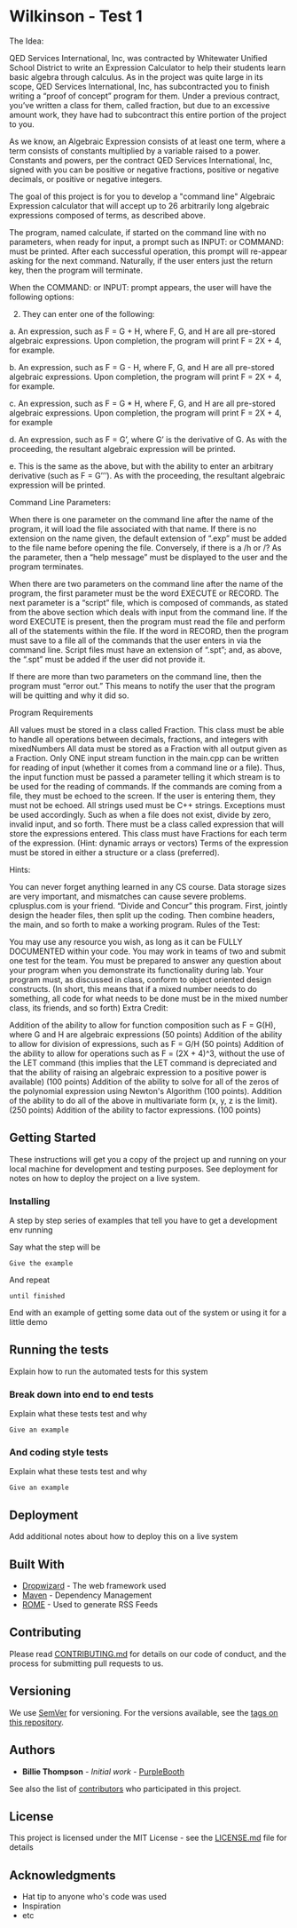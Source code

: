 # Wilkinson - Test 1
The Idea:

QED Services International, Inc, was contracted by Whitewater Unified School District to write an Expression Calculator to help their students learn basic algebra through calculus. As in the project was quite large in its scope, QED Services International, Inc, has subcontracted you to finish writing a “proof of concept” program for them. Under a previous contract, you’ve written a class for them, called fraction, but due to an excessive amount work, they have had to subcontract this entire portion of the project to you.

As we know, an Algebraic Expression consists of at least one term, where a term consists of constants multiplied by a variable raised to a power. Constants and powers, per the contract QED Services International, Inc, signed with you can be  positive or negative fractions, positive or negative decimals, or positive or negative integers.

The goal of this project is for you to develop a "command line" Algebraic Expression calculator that will accept up to 26 arbitrarily long algebraic expressions composed of terms, as described above.

The program, named calculate, if started on the command line with no parameters, when ready for input, a prompt such as INPUT: or COMMAND: must be printed. After each successful operation, this prompt will re-appear asking for the next command. Naturally, if the user enters just the return key, then the program will terminate.

When the COMMAND: or INPUT: prompt appears, the user will have the following options:

2. They can enter one of the following:

a. An expression, such as F = G + H, where F, G, and H are all pre-stored algebraic expressions. Upon completion, the program will print F = 2X + 4, for example.

b. An expression, such as F = G - H, where F, G, and H are all pre-stored algebraic expressions. Upon completion, the program will print F = 2X + 4, for example.

c. An expression, such as F = G * H, where F, G, and H are all pre-stored algebraic expressions. Upon completion, the program will print F = 2X + 4, for example

d. An expression, such as F = G’, where G’ is the derivative of G. As with the proceeding, the resultant algebraic expression will be printed.

e. This is the same as the above, but with the ability to enter an arbitrary derivative (such as F = G’’’). As with the proceeding, the resultant algebraic expression will be printed.

Command Line Parameters:

When there is one parameter on the command line after the name of the program, it will load the file associated with that name. If there is no extension on the name given, the default extension of “.exp” must be added to the file name before opening the file. Conversely, if there is a /h or /? As the parameter, then a “help message” must be displayed to the user and the program terminates.


When there are two parameters on the command line after the name of the program, the first parameter must be the word EXECUTE or RECORD. The next parameter is a “script” file, which is composed of commands, as stated from the above section which deals with input from the command line. If the word EXECUTE is present, then the program must read the file and perform all of the statements within the file. If the word in RECORD, then the program must save to a file all of the commands that the user enters in via the command line. Script files must have an extension of “.spt”; and, as above, the “.spt” must be added if the user did not provide it.


If there are more than two parameters on the command line, then the program must “error out.” This means to notify the user that the program will be quitting and why it did so.


Program Requirements

All values must be stored in a class called Fraction. This class must be able to handle all operations between decimals, fractions, and integers with mixedNumbers
All data must be stored as a Fraction with all output given as a Fraction.
Only ONE input stream function in the main.cpp can be written for reading of input (whether it comes from a command line or a file). Thus, the input function must be passed a parameter telling it which stream is to be used for the reading of commands. 
If the commands are coming from a file, they must be echoed to the screen. If the user is entering them, they must not be echoed.
All strings used must be C++ strings.
Exceptions must be used accordingly. Such as when a file does not exist, divide by zero, invalid input, and so forth.
There must be a class called expression that will store the expressions entered. This class must have Fractions for each term of the expression. (Hint: dynamic arrays or vectors)
Terms of the expression must be stored in either a structure or a class (preferred).
 

Hints:

You can never forget anything learned in any CS course. Data storage sizes are very important, and mismatches can cause severe problems.
cplusplus.com is your friend.
“Divide and Concur” this program. First, jointly design the header files, then split up the coding. Then combine headers, the main, and so forth to make a working program.
Rules of the Test:

You may use any resource you wish, as long as it can be FULLY DOCUMENTED within your code.
You may work in teams of two and submit one test for the team.
You must be prepared to answer any question about your program when you demonstrate its functionality during lab.
Your program must, as discussed in class, conform to object oriented design constructs. (In short, this means that if a mixed number needs to do something, all code for what needs to be done must be in the mixed number class, its friends, and so forth)
Extra Credit:

Addition of the ability to allow for function composition such as F = G(H), where G and H are algebraic expressions (50 points)
Addition of the ability to allow for division of expressions, such as F = G/H (50 points)
Addition of the ability to allow for operations such as F = (2X + 4)^3, without the use of the LET command (this implies that the LET command is depreciated and that the ability of raising an algebraic expression to a positive power is available) (100 points)
Addition of the ability to solve for all of the zeros of the polynomial expression using Newton's Algorithm (100 points).
Addition of the ability to do all of the above in multivariate form (x, y, z is the limit). (250 points)
Addition of the ability to factor expressions. (100 points)


## Getting Started

These instructions will get you a copy of the project up and running on your local machine for development and testing purposes. See deployment for notes on how to deploy the project on a live system.

### Installing

A step by step series of examples that tell you have to get a development env running

Say what the step will be

```
Give the example
```

And repeat

```
until finished
```

End with an example of getting some data out of the system or using it for a little demo

## Running the tests

Explain how to run the automated tests for this system

### Break down into end to end tests

Explain what these tests test and why

```
Give an example
```

### And coding style tests

Explain what these tests test and why

```
Give an example
```

## Deployment

Add additional notes about how to deploy this on a live system

## Built With

* [Dropwizard](http://www.dropwizard.io/1.0.2/docs/) - The web framework used
* [Maven](https://maven.apache.org/) - Dependency Management
* [ROME](https://rometools.github.io/rome/) - Used to generate RSS Feeds

## Contributing

Please read [CONTRIBUTING.md](https://gist.github.com/PurpleBooth/b24679402957c63ec426) for details on our code of conduct, and the process for submitting pull requests to us.

## Versioning

We use [SemVer](http://semver.org/) for versioning. For the versions available, see the [tags on this repository](https://github.com/your/project/tags). 

## Authors

* **Billie Thompson** - *Initial work* - [PurpleBooth](https://github.com/PurpleBooth)

See also the list of [contributors](https://github.com/your/project/contributors) who participated in this project.

## License

This project is licensed under the MIT License - see the [LICENSE.md](LICENSE.md) file for details

## Acknowledgments

* Hat tip to anyone who's code was used
* Inspiration
* etc


